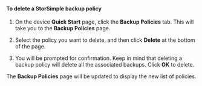 
<!--author=SharS last changed: 9/15/15-->

#### To delete a StorSimple backup policy

1. On the device **Quick Start** page, click the **Backup Policies** tab. This will take you to the **Backup Policies** page.

2. Select the policy you want to delete, and then click **Delete** at the bottom of the page.

3. You will be prompted for confirmation. Keep in mind that deleting a backup policy will delete all the associated backups. Click **OK** to delete.

The **Backup Policies** page will be updated to display the new list of policies.
 



